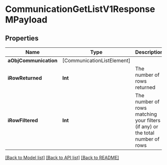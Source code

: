 # CommunicationGetListV1ResponseMPayload

## Properties
Name | Type | Description | Notes
------------ | ------------- | ------------- | -------------
**aObjCommunication** | [CommunicationListElement] |  | 
**iRowReturned** | **Int** | The number of rows returned | 
**iRowFiltered** | **Int** | The number of rows matching your filters (if any) or the total number of rows | 

[[Back to Model list]](../README.md#documentation-for-models) [[Back to API list]](../README.md#documentation-for-api-endpoints) [[Back to README]](../README.md)


